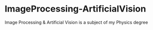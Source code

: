 # ImageProcessing-ArtificialVision
Image Processing &amp; Artificial Vision is a subject of my Physics degree
